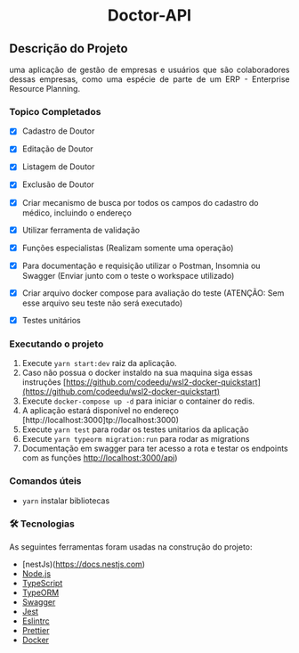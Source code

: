 <h1 align="center"> Doctor-API </h1>


## Descrição do Projeto
<p align="justify"> uma aplicação de gestão de empresas e usuários que são colaboradores dessas empresas, como uma espécie de parte de um ERP - Enterprise Resource Planning. </p>


### Topico Completados

- [x] Cadastro de Doutor
- [x] Editação de Doutor
- [x] Listagem de Doutor
- [x] Exclusão de Doutor
- [x] Criar mecanismo de busca por todos os campos do cadastro do médico, incluindo o endereço
- [x] Utilizar ferramenta de validação 
- [x] Funções especialistas (Realizam somente uma operação)
- [x] Para documentação e requisição utilizar o Postman, Insomnia ou Swagger (Enviar junto com o teste o workspace utilizado)
- [x] Criar arquivo docker compose para avaliação do teste (ATENÇÃO: Sem esse arquivo seu teste não será executado)
- [x] Testes unitários


### Executando o projeto

  1. Execute ```yarn start:dev``` raiz da aplicação.
  2. Caso não possua o docker instaldo na sua maquina siga essas instruções [https://github.com/codeedu/wsl2-docker-quickstart](https://github.com/codeedu/wsl2-docker-quickstart) 
  1. Execute ```docker-compose up -d``` para iniciar o container do redis. 
  3. A aplicação estará disponível no endereço [http://localhost:3000]tp://localhost:3000)
  4. Execute ``yarn test`` para rodar os testes unitarios da aplicação
  4. Execute ``yarn typeorm migration:run`` para rodar as migrations
  6. Documentação em swagger para ter acesso a rota e testar os endpoints com as funções [http://localhost:3000/api](http://localhost:3000/api))


### Comandos úteis
  - `yarn` instalar bibliotecas
  
### 🛠 Tecnologias

As seguintes ferramentas foram usadas na construção do projeto:

- [nestJs)(https://docs.nestjs.com)
- [Node.js](https://nodejs.org/en/)
- [TypeScript](https://www.typescriptlang.org/)
- [TypeORM](https://www.npmjs.com/package/typeorm)
- [Swagger](https://docs.nestjs.com/openapi/types-and-parameters#types-and-parameters)
- [Jest](https://jestjs.io)
- [Eslintrc](https://eslint.org/docs/user-guide/configuring/)
- [Prettier](https://prettier.io)
- [Docker](https://www.docker.com)
  
  
  
  

